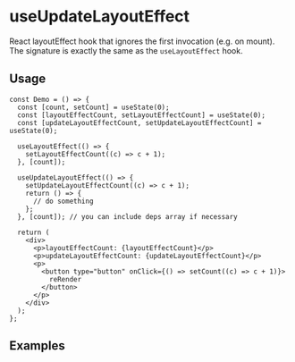 # useUpdateLayoutEffect

React layoutEffect hook that ignores the first invocation (e.g. on mount). The signature is exactly the same as the `useLayoutEffect` hook.

## Usage

```tsx
const Demo = () => {
  const [count, setCount] = useState(0);
  const [layoutEffectCount, setLayoutEffectCount] = useState(0);
  const [updateLayoutEffectCount, setUpdateLayoutEffectCount] = useState(0);

  useLayoutEffect(() => {
    setLayoutEffectCount((c) => c + 1);
  }, [count]);

  useUpdateLayoutEffect(() => {
    setUpdateLayoutEffectCount((c) => c + 1);
    return () => {
      // do something
    };
  }, [count]); // you can include deps array if necessary

  return (
    <div>
      <p>layoutEffectCount: {layoutEffectCount}</p>
      <p>updateLayoutEffectCount: {updateLayoutEffectCount}</p>
      <p>
        <button type="button" onClick={() => setCount((c) => c + 1)}>
          reRender
        </button>
      </p>
    </div>
  );
};
```

## Examples
